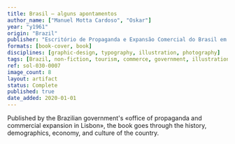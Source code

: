 ```yaml
---
title: Brasil — alguns apontamentos
author_name: ["Manuel Motta Cardoso", "Oskar"]
year: "y1961"
origin: "Brazil"
publisher: "Escritório de Propaganda e Expansão Comercial do Brasil em Lisboa"
formats: [book-cover, book]
disciplines: [graphic-design, typography, illustration, photography]
tags: [Brazil, non-fiction, tourism, commerce, government, illustration, propaganda]
ref: sol-030-0007
image_count: 8
layout: artifact
status: Complete
published: true
date_added: 2020-01-01
---
```


Published by the Brazilian government's «office of propaganda and commercial expansion in Lisbon», the book goes through the history, demographics, economy, and culture of the country.
